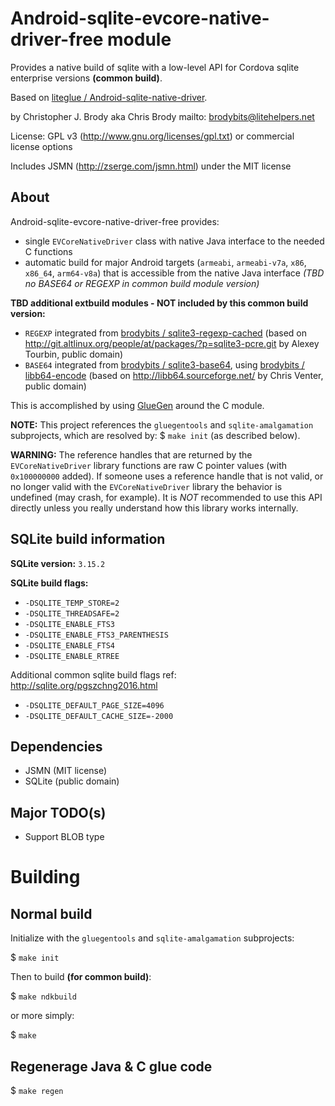 # Android-sqlite-evcore-native-driver-free module

Provides a native build of sqlite with a low-level API for Cordova sqlite enterprise versions __(common build)__.

Based on [liteglue / Android-sqlite-native-driver](https://github.com/liteglue/Android-sqlite-native-driver).

by Christopher J. Brody aka Chris Brody mailto: <brodybits@litehelpers.net>

License: GPL v3 (<http://www.gnu.org/licenses/gpl.txt>) or commercial license options

Includes JSMN (<http://zserge.com/jsmn.html>) under the MIT license

## About

Android-sqlite-evcore-native-driver-free provides:
- single `EVCoreNativeDriver` class with native Java interface to the needed C functions
- automatic build for major Android targets (`armeabi`, `armeabi-v7a`, `x86`, `x86_64`, `arm64-v8a`) that is accessible from the native Java interface _(TBD no BASE64 or REGEXP in common build module version)_

__TBD additional extbuild modules - NOT included by this common build version:__
  - `REGEXP` integrated from [brodybits / sqlite3-regexp-cached](https://github.com/brodybits/sqlite3-regexp-cached) (based on <http://git.altlinux.org/people/at/packages/?p=sqlite3-pcre.git> by Alexey Tourbin, public domain)
  - `BASE64` integrated from [brodybits / sqlite3-base64](https://github.com/brodybits/sqlite3-base64), using [brodybits / libb64-encode](https://github.com/brodybits/libb64-encode) (based on <http://libb64.sourceforge.net/> by Chris Venter, public domain)

This is accomplished by using [GlueGen](http://jogamp.org/gluegen/www/) around the C module.

**NOTE:** This project references the `gluegentools` and `sqlite-amalgamation` subprojects, which are resolved by: $ `make init` (as described below).

**WARNING:** The reference handles that are returned by the `EVCoreNativeDriver` library functions are raw C pointer values (with `0x100000000` added). If someone uses a reference handle that is not valid, or no longer valid with the `EVCoreNativeDriver` library the behavior is undefined (may crash, for example). It is *NOT* recommended to use this API directly unless you really understand how this library works internally.

## SQLite build information

**SQLite version:** `3.15.2`

**SQLite build flags:**
- `-DSQLITE_TEMP_STORE=2`
- `-DSQLITE_THREADSAFE=2`
- `-DSQLITE_ENABLE_FTS3`
- `-DSQLITE_ENABLE_FTS3_PARENTHESIS`
- `-DSQLITE_ENABLE_FTS4`
- `-DSQLITE_ENABLE_RTREE`

Additional common sqlite build flags ref: <http://sqlite.org/pgszchng2016.html>
- `-DSQLITE_DEFAULT_PAGE_SIZE=4096`
- `-DSQLITE_DEFAULT_CACHE_SIZE=-2000`

## Dependencies

- JSMN (MIT license)
- SQLite (public domain)

## Major TODO(s)

- Support BLOB type

# Building

## Normal build

Initialize with the `gluegentools` and `sqlite-amalgamation` subprojects:

$ `make init`

Then to build __(for common build)__:

$ `make ndkbuild`

or more simply:

$ `make`

## Regenerage Java & C glue code

$ `make regen`
